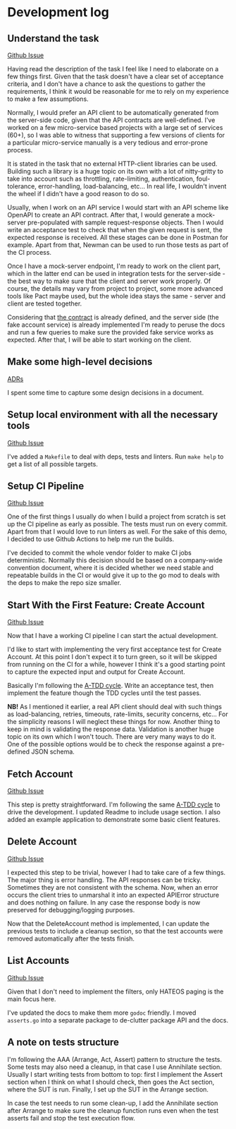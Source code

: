 # Development log

## Understand the task
[Github Issue](https://github.com/screwyprof/form3api/issues/1)

Having read the description of the task I feel like I need to elaborate on a few things first. Given that the task
doesn't have a clear set of acceptance criteria, and I don't have a chance to ask the questions to gather the
requirements, I think it would be reasonable for me to rely on my experience to make a few assumptions.

Normally, I would prefer an API client to be automatically generated from the server-side code, given that the API
contracts are well-defined. I've worked on a few micro-service based projects with a large set of services (60+),
so I was able to witness that supporting a few versions of clients for a particular micro-service manually is a very
tedious and error-prone process.

It is stated in the task that no external HTTP-client libraries can be used. Building such a library is a huge topic on
its own with a lot of nitty-gritty to take into account such as throttling, rate-limiting, authentication,
foul-tolerance, error-handling, load-balancing, etc… In real life, I wouldn't invent the wheel if I didn't have a good
reason to do so.

Usually, when I work on an API service I would start with an API scheme like OpenAPI to create an API contract.
After that, I would generate a mock-server pre-populated with sample request-response objects. Then I would write
an acceptance test to check that when the given request is sent, the expected response is received. All these stages
can be done in Postman for example. Apart from that, Newman can be used to run those tests as part of the CI process.

Once I have a mock-server endpoint, I'm ready to work on the client part, which in the latter end can be used in
integration tests for the server-side - the best way to make sure that the client and server work properly. Of course,
the details may vary from project to project, some more advanced tools like Pact maybe used, but the whole idea stays
the same - server and client are tested together.

Considering that [the contract](https://developer.form3.tech/#9642bfad-d524-49c2-857c-f6becb69bd90) is already defined,
and the server side (the fake account service) is already implemented I'm ready to peruse the docs and run a few queries
to make sure the provided fake service works as expected. After that, I will be able to start working on the client.

## Make some high-level decisions
[ADRs](https://github.com/screwyprof/form3api/blob/create_account/docs/ADR.md)

I spent some time to capture some design decisions in a document.

## Setup local environment with all the necessary tools
[Github Issue](https://github.com/screwyprof/form3api/issues/2)

I've added a `Makefile` to deal with deps, tests and linters. Run `make help` to get a list of all possible targets.

## Setup CI Pipeline
[Github Issue](https://github.com/screwyprof/form3api/issues/4)

One of the first things I usually do when I build a project from scratch is set up the CI pipeline as early as possible. 
The tests must run on every commit. Apart from that I would love to run linters as well. For the sake of this demo, 
I decided to use Github Actions to help me run the builds.

I've decided to commit the whole vendor folder to make CI jobs deterministic. Normally this decision should be based on 
a company-wide convention document, where it is decided whether we need stable and repeatable builds in the CI or would 
give it up to the go mod to deals with the deps to make the repo size smaller.

## Start With the First Feature: Create Account
[Github Issue](https://github.com/screwyprof/form3api/issues/8)

Now that I have a working CI pipeline I can start the actual development. 

I'd like to start with implementing the very first acceptance test for Create Account. At this point I don't expect it 
to turn green, so it will be skipped from running on the CI for a while, however I think it's a good starting point to 
capture the expected input and output for Create Account. 

Basically I'm following the [A-TDD cycle](https://www.agilealliance.org/glossary/atdd/). Write an acceptance test, then 
implement the feature though the TDD cycles until the test passes.

**NB!** As I mentioned it earlier, a real API client should deal with such things as load-balancing, retries, timeouts, 
rate-limits, security concerns, etc... For the simplicity reasons I will neglect these things for now. Another thing to 
keep in mind is validating the response data. Validation is another huge topic on its own which I won't touch. There are 
very many ways to do it. One of the possible options would be to check the response against a pre-defined JSON schema.

## Fetch Account
[Github Issue](https://github.com/screwyprof/form3api/issues/10)

This step is pretty straightforward. I'm following the same [A-TDD cycle](https://www.agilealliance.org/glossary/atdd/)
to drive the development. I updated Readme to include usage section. I also added an example application to demonstrate
some basic client features.

## Delete Account
[Github Issue](https://github.com/screwyprof/form3api/issues/12)

I expected this step to be trivial, however I had to take care of a few things. The major thing is error handling.
The API responses can be tricky. Sometimes they are not consistent with the schema. Now, when an error occurs the client 
tries to unmarshal it into an expected APIError structure and does nothing on failure. In any case the response body is
now preserved for debugging/logging purposes.

Now that the DeleteAccount method is implemented, I can update the previous tests to include a cleanup section, so that
the test accounts were removed automatically after the tests finish.

## List Accounts
[Github Issue](https://github.com/screwyprof/form3api/issues/16)

Given that I don't need to implement the filters, only HATEOS paging is the main focus here.

I've updated the docs to make them more `godoc` friendly.
I moved `asserts.go` into a separate package to de-clutter package API and the docs.

## A note on tests structure

I'm following the AAA (Arrange, Act, Assert) pattern to structure the tests. Some tests may
also need a cleanup, in that case I use Annihilate section. Usually I start writing tests from bottom to top: first
I implement the Assert section when I think on what I should check, then goes the Act section, where the SUT is run.
Finally, I set up the SUT in the Arrange section.

In case the test needs to run some clean-up, I add the Annihilate section after Arrange to make sure the cleanup
function runs even when the test asserts fail and stop the test execution flow.